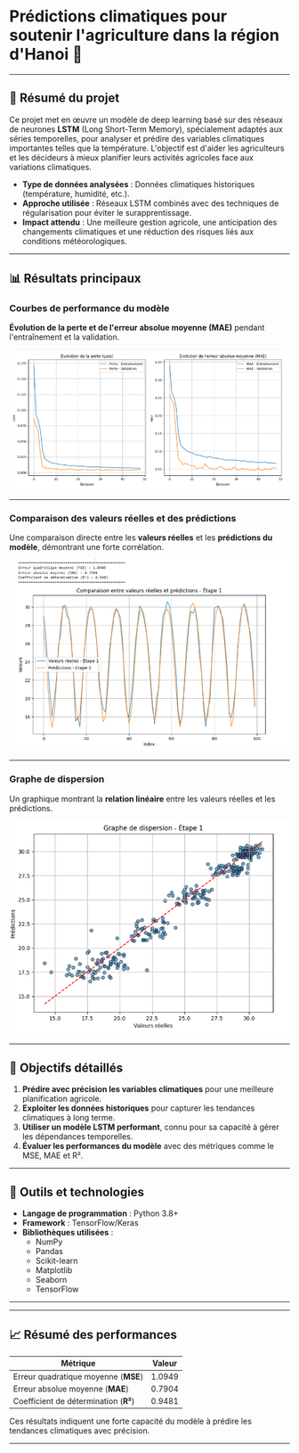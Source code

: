 # Prédictions climatiques pour soutenir l'agriculture dans la région d'Hanoi 🌱

---

## 🚀 Résumé du projet

Ce projet met en œuvre un modèle de deep learning basé sur des réseaux de neurones **LSTM** (Long Short-Term Memory), spécialement adaptés aux séries temporelles, pour analyser et prédire des variables climatiques importantes telles que la température. L'objectif est d'aider les agriculteurs et les décideurs à mieux planifier leurs activités agricoles face aux variations climatiques.

- **Type de données analysées** : Données climatiques historiques (température, humidité, etc.).
- **Approche utilisée** : Réseaux LSTM combinés avec des techniques de régularisation pour éviter le surapprentissage.
- **Impact attendu** : Une meilleure gestion agricole, une anticipation des changements climatiques et une réduction des risques liés aux conditions météorologiques.

---

## 📊 Résultats principaux

### Courbes de performance du modèle

**Évolution de la perte et de l'erreur absolue moyenne (MAE)** pendant l'entraînement et la validation.

![Courbes de perte et MAE](images/9.png)

---

### Comparaison des valeurs réelles et des prédictions

Une comparaison directe entre les **valeurs réelles** et les **prédictions du modèle**, démontrant une forte corrélation.

![Comparaison valeurs réelles vs prédictions](images/10.png)

---

### Graphe de dispersion

Un graphique montrant la **relation linéaire** entre les valeurs réelles et les prédictions.

![Graphe de dispersion](images/11.png)

---

## 🎯 Objectifs détaillés

1. **Prédire avec précision les variables climatiques** pour une meilleure planification agricole.
2. **Exploiter les données historiques** pour capturer les tendances climatiques à long terme.
3. **Utiliser un modèle LSTM performant**, connu pour sa capacité à gérer les dépendances temporelles.
4. **Évaluer les performances du modèle** avec des métriques comme le MSE, MAE et R².

---

## 🔧 Outils et technologies

- **Langage de programmation** : Python 3.8+
- **Framework** : TensorFlow/Keras
- **Bibliothèques utilisées** :
  - NumPy
  - Pandas
  - Scikit-learn
  - Matplotlib
  - Seaborn
  - TensorFlow

---

---

## 📈 Résumé des performances

| **Métrique**              | **Valeur** |
|---------------------------|------------|
| Erreur quadratique moyenne (**MSE**) | 1.0949     |
| Erreur absolue moyenne (**MAE**)     | 0.7904     |
| Coefficient de détermination (**R²**) | 0.9481     |

Ces résultats indiquent une forte capacité du modèle à prédire les tendances climatiques avec précision.

---
